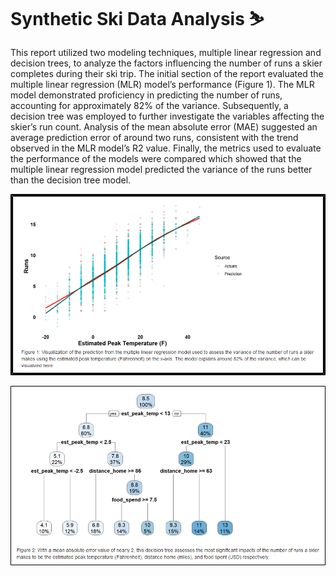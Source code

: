 # Synthetic Ski Data Analysis ⛷
This report utilized two modeling techniques, multiple linear regression and decision trees, to analyze the factors influencing the number of runs a skier completes during their ski trip. The initial section of the report evaluated the multiple linear regression (MLR) model’s performance (Figure 1). The MLR model demonstrated proficiency in predicting the number of runs, accounting for approximately 82% of the variance. Subsequently, a decision tree was employed to further investigate the variables affecting the skier’s run count. Analysis of the mean absolute error (MAE) suggested an average prediction error of around two runs, consistent with the trend observed in the MLR model’s R2 value. Finally, the metrics used to evaluate the performance of the models were compared which showed that the multiple linear regression model predicted the variance of the runs better than the decision tree model.

![Figure 1](assets/multiple_linear_regression.png)

![Figure 2](assets/decision_tree.png)